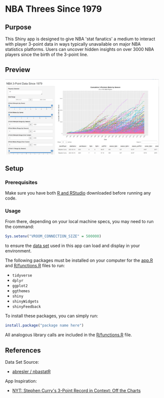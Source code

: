 # NBA Threes Since 1979

## Purpose

This Shiny app is designed to give NBA 'stat fanatics' a medium to interact with player 
3-point data in ways typically unavailable on major NBA statistics platforms. Users can uncover hidden insights on over 3000 NBA players since the birth of the 3-point line.

## Preview

![](graph-preview.png)

## Setup

### Prerequisites
Make sure you have both [R and RStudio](https://posit.co/download/rstudio-desktop/) downloaded before running any code.

### Usage
From there, depending on your local machine specs, you may need to run the command:
```R
Sys.setenv("VROOM_CONNECTION_SIZE" = 500000)
```
to ensure the [data set](data/nba.csv) used in this app can load and display in your environment.

The following packages must be installed on your computer for the [app.R](app.R) and [R/functions.R](R/functions.R) files to run:
- `tidyverse`
- `dplyr`
- `ggplot2`
- `ggthemes`
- `shiny`
- `shinyWidgets`
- `shinyFeedback`

To install these packages, you can simply run:
```R
install.package("package name here")
```

All analogous library calls are included in the [R/functions.R](R/functions.R) file.

## References 

Data Set Source:

- [abresler / nbastatR](https://github.com/abresler/nbastatR)

App Inspiration:

- [NYT: Stephen Curry's 3-Point Record in Context: Off the Charts](https://www.nytimes.com/interactive/2016/04/16/upshot/stephen-curry-golden-state-warriors-3-pointers.html)

